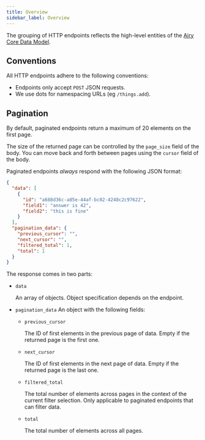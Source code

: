 ```yaml
---
title: Overview
sidebar_label: Overview
---
```


The grouping of HTTP endpoints reflects the high-level entities of the [Airy
Core Data Model](getting-started/glossary.md).

## Conventions

All HTTP endpoints adhere to the following conventions:

- Endpoints only accept `POST` JSON requests.
- We use dots for namespacing URLs (eg `/things.add`).

## Pagination

By default, paginated endpoints return a maximum of 20 elements on the first page.

The size of the returned page can be controlled by the `page_size` field of the
body. You can move back and forth between pages using the `cursor` field of the
body.

Paginated endpoints _always_ respond with the following JSON format:

```json
{
  "data": [
    {
      "id": "a688d36c-a85e-44af-bc02-4248c2c97622",
      "field1": "answer is 42",
      "field2": "this is fine"
    }
  ],
  "pagination_data": {
    "previous_cursor": "",
    "next_cursor": "",
    "filtered_total": 1,
    "total": 1
  }
}
```

The response comes in two parts:

- `data`

  An array of objects. Object specification depends on the endpoint.

- `pagination_data`
  An object with the following fields:

  - `previous_cursor`

    The ID of first elements in the previous page of data. Empty if the returned
    page is the first one.

  - `next_cursor`

    The ID of first elements in the next page of data. Empty if the returned
    page is the last one.

  - `filtered_total`

    The total number of elements across pages in the context of the current
    filter selection. Only applicable to paginated endpoints that can filter
    data.

  - `total`

    The total number of elements across all pages.
